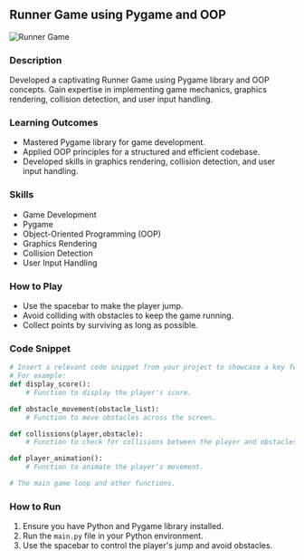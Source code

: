 ## Runner Game using Pygame and OOP

![Runner Game](https://github.com/mukuliskul/Runner-game/graphics/player_stand.png)

### Description

Developed a captivating Runner Game using Pygame library and OOP concepts. Gain expertise in implementing game mechanics, graphics rendering, collision detection, and user input handling.

### Learning Outcomes

- Mastered Pygame library for game development.
- Applied OOP principles for a structured and efficient codebase.
- Developed skills in graphics rendering, collision detection, and user input handling.

### Skills

- Game Development
- Pygame
- Object-Oriented Programming (OOP)
- Graphics Rendering
- Collision Detection
- User Input Handling

### How to Play

- Use the spacebar to make the player jump.
- Avoid colliding with obstacles to keep the game running.
- Collect points by surviving as long as possible.

### Code Snippet

```python
# Insert a relevant code snippet from your project to showcase a key feature or functionality.
# For example:
def display_score():
    # Function to display the player's score.

def obstacle_movement(obstacle_list):
    # Function to move obstacles across the screen.

def collissions(player,obstacle):
    # Function to check for collisions between the player and obstacles.

def player_animation():
    # Function to animate the player's movement.

# The main game loop and other functions.
```

### How to Run

1. Ensure you have Python and Pygame library installed.
2. Run the `main.py` file in your Python environment.
3. Use the spacebar to control the player's jump and avoid obstacles.